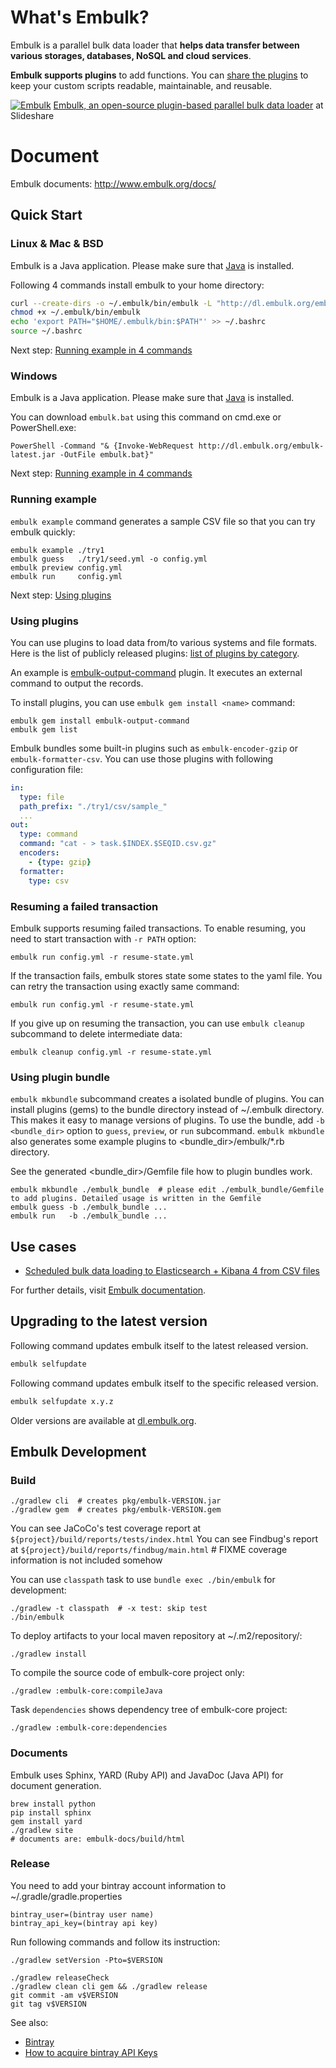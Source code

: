 # What's Embulk?

Embulk is a parallel bulk data loader that **helps data transfer between various storages, databases, NoSQL and cloud services**.

**Embulk supports plugins** to add functions. You can [share the plugins](http://www.embulk.org/plugins/) to keep your custom scripts readable, maintainable, and reusable.

[![Embulk](https://gist.githubusercontent.com/frsyuki/f322a77ee2766a508ba9/raw/e8539b6b4fda1b3357e8c79d3966aa8148dbdbd3/embulk-overview.png)](http://www.slideshare.net/frsyuki/embuk-making-data-integration-works-relaxed/12)
[Embulk, an open-source plugin-based parallel bulk data loader](http://www.slideshare.net/frsyuki/embuk-making-data-integration-works-relaxed) at Slideshare

# Document

Embulk documents: http://www.embulk.org/docs/

## Quick Start

### Linux & Mac & BSD

Embulk is a Java application. Please make sure that [Java](http://www.oracle.com/technetwork/java/javase/downloads/index.html) is installed.

Following 4 commands install embulk to your home directory:

```sh
curl --create-dirs -o ~/.embulk/bin/embulk -L "http://dl.embulk.org/embulk-latest.jar"
chmod +x ~/.embulk/bin/embulk
echo 'export PATH="$HOME/.embulk/bin:$PATH"' >> ~/.bashrc
source ~/.bashrc
```

Next step: [Running example in 4 commands](#running-example)

### Windows

Embulk is a Java application. Please make sure that [Java](http://www.oracle.com/technetwork/java/javase/downloads/index.html) is installed.

You can download `embulk.bat` using this command on cmd.exe or PowerShell.exe:

```
PowerShell -Command "& {Invoke-WebRequest http://dl.embulk.org/embulk-latest.jar -OutFile embulk.bat}"
```

Next step: [Running example in 4 commands](#running-example)

### Running example

`embulk example` command generates a sample CSV file so that you can try embulk quickly:

```
embulk example ./try1
embulk guess   ./try1/seed.yml -o config.yml
embulk preview config.yml
embulk run     config.yml
```

Next step: [Using plugins](#using-plugins)

### Using plugins

You can use plugins to load data from/to various systems and file formats. Here is the list of publicly released plugins: [list of plugins by category](http://www.embulk.org/plugins/).

An example is [embulk-output-command](https://github.com/embulk/embulk-output-command) plugin. It executes an external command to output the records.

To install plugins, you can use `embulk gem install <name>` command:

```
embulk gem install embulk-output-command
embulk gem list
```

Embulk bundles some built-in plugins such as `embulk-encoder-gzip` or `embulk-formatter-csv`. You can use those plugins with following configuration file:

```yaml
in:
  type: file
  path_prefix: "./try1/csv/sample_"
  ...
out:
  type: command
  command: "cat - > task.$INDEX.$SEQID.csv.gz"
  encoders:
    - {type: gzip}
  formatter:
    type: csv
```

### Resuming a failed transaction

Embulk supports resuming failed transactions.
To enable resuming, you need to start transaction with `-r PATH` option:

```
embulk run config.yml -r resume-state.yml
```

If the transaction fails, embulk stores state some states to the yaml file. You can retry the transaction using exactly same command:

```
embulk run config.yml -r resume-state.yml
```

If you give up on resuming the transaction, you can use `embulk cleanup` subcommand to delete intermediate data:

```
embulk cleanup config.yml -r resume-state.yml
```

### Using plugin bundle

`embulk mkbundle` subcommand creates a isolated bundle of plugins. You can install plugins (gems) to the bundle directory instead of ~/.embulk directory. This makes it easy to manage versions of plugins.
To use the bundle, add `-b <bundle_dir>` option to `guess`, `preview`, or `run` subcommand. `embulk mkbundle` also generates some example plugins to \<bundle_dir>/embulk/\*.rb directory.

See the generated \<bundle_dir>/Gemfile file how to plugin bundles work.

```
embulk mkbundle ./embulk_bundle  # please edit ./embulk_bundle/Gemfile to add plugins. Detailed usage is written in the Gemfile
embulk guess -b ./embulk_bundle ...
embulk run   -b ./embulk_bundle ...
```

## Use cases

* [Scheduled bulk data loading to Elasticsearch + Kibana 4 from CSV files](http://www.embulk.org/docs/recipe/scheduled-csv-load-to-elasticsearch-kibana4.html)

For further details, visit [Embulk documentation](http://www.embulk.org/docs/).

## Upgrading to the latest version

Following command updates embulk itself to the latest released version.

```sh
embulk selfupdate
```

Following command updates embulk itself to the specific released version.

```sh
embulk selfupdate x.y.z
```

Older versions are available at [dl.embulk.org](http://dl.embulk.org).


## Embulk Development

### Build

```
./gradlew cli  # creates pkg/embulk-VERSION.jar
./gradlew gem  # creates pkg/embulk-VERSION.gem
```

You can see JaCoCo's test coverage report at `${project}/build/reports/tests/index.html`
You can see Findbug's report at `${project}/build/reports/findbug/main.html`  # FIXME coverage information is not included somehow

You can use `classpath` task to use `bundle exec ./bin/embulk` for development:

```
./gradlew -t classpath  # -x test: skip test
./bin/embulk
```

To deploy artifacts to your local maven repository at ~/.m2/repository/:

```
./gradlew install
```

To compile the source code of embulk-core project only:

```
./gradlew :embulk-core:compileJava
```

Task `dependencies` shows dependency tree of embulk-core project:

```
./gradlew :embulk-core:dependencies
```

### Documents

Embulk uses Sphinx, YARD (Ruby API) and JavaDoc (Java API) for document generation.

```
brew install python
pip install sphinx
gem install yard
./gradlew site
# documents are: embulk-docs/build/html
```

### Release

You need to add your bintray account information to ~/.gradle/gradle.properties

```
bintray_user=(bintray user name)
bintray_api_key=(bintray api key)
```

Run following commands and follow its instruction:

```
./gradlew setVersion -Pto=$VERSION
```

```
./gradlew releaseCheck
./gradlew clean cli gem && ./gradlew release
git commit -am v$VERSION
git tag v$VERSION
```

See also:
* [Bintray](https://bintray.com)
* [How to acquire bintray API Keys](https://bintray.com/docs/usermanual/interacting/interacting_editingyouruserprofile.html#anchorAPIKEY)

